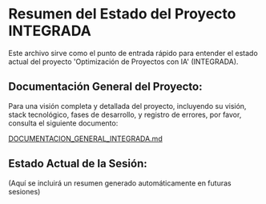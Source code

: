 # Resumen del Estado del Proyecto INTEGRADA

Este archivo sirve como el punto de entrada rápido para entender el estado actual del proyecto 'Optimización de Proyectos con IA' (INTEGRADA).

## Documentación General del Proyecto:

Para una visión completa y detallada del proyecto, incluyendo su visión, stack tecnológico, fases de desarrollo, y registro de errores, por favor, consulta el siguiente documento:

[DOCUMENTACION_GENERAL_INTEGRADA.md](00-Documentación-tecnica-interna/DOCUMENTACION_GENERAL_INTEGRADA.md)

## Estado Actual de la Sesión:

(Aquí se incluirá un resumen generado automáticamente en futuras sesiones)
